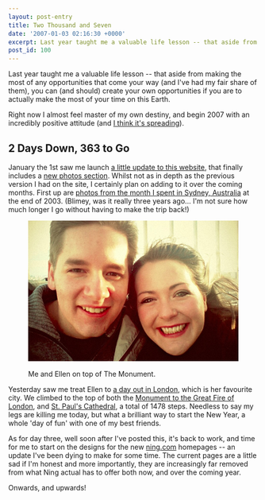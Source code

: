 ```yaml
---
layout: post-entry
title: Two Thousand and Seven
date: '2007-01-03 02:16:30 +0000'
excerpt: Last year taught me a valuable life lesson -- that aside from making the most of any opportunities that come your way (and I've had my fair share of them), you can (and should) create your own opportunities if you are to actually make the most of your time on this Earth.
post_id: 100
---
```

Last year taught me a valuable life lesson -- that aside from making the most of any opportunities that come your way (and I've had my fair share of them), you can (and should) create your own opportunities if you are to actually make the most of your time on this Earth.

Right now I almost feel master of my own destiny, and begin 2007 with an incredibly positive attitude (and [I think it's spreading][1]).

## 2 Days Down, 363 to Go
January the 1st saw me launch [a little update to this website][2], that finally includes a [new photos section][3]. Whilst not as in depth as the previous version I had on the site, I certainly plan on adding to it over the coming months. First up are [photos from the month I spent in Sydney, Australia][4] at the end of 2003. (Blimey, was it really three years ago... I'm not sure how much longer I go without having to make the trip back!)

<figure>
    <img src="/assets/images/2007/01/ellensdayoffun.jpg" alt=""/>
    <figcaption>
        <p>Me and Ellen on top of The Monument.</p>
    </figcaption>
</figure>

Yesterday saw me treat Ellen to [a day out in London][5], which is her favourite city. We climbed to the top of both the [Monument to the Great Fire of London][6], and [St. Paul's Cathedral][7], a total of 1478 steps. Needless to say my legs are killing me today, but what a brilliant way to start the New Year, a whole 'day of fun' with one of my best friends.

As for day three, well soon after I've posted this, it's back to work, and time for me to start on the designs for the new [ning.com][8] homepages -- an update I've been dying to make for some time. The current pages are a little sad if I'm honest and more importantly, they are increasingly far removed from what Ning actual has to offer both now, and over the coming year.

Onwards, and upwards!

[1]: http://www.roobottom.com/2007/01/02/back-to-reality/
[2]: http://v7.paulrobertlloyd.com/about/version/7.php
[3]: http://v7.paulrobertlloyd.com/photos/
[4]: http://v7.paulrobertlloyd.com/photos/australia-2003/
[5]: http://flickr.com/photos/paulrobertlloyd/sets/72157622618039377/
[6]: http://en.wikipedia.org/wiki/The_Monument
[7]: http://en.wikipedia.org/wiki/St_Pauls_Cathedral
[8]: http://www.ning.com/